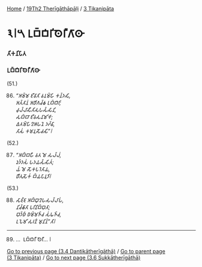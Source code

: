 
[Home](/) / [19Th2 Therīgāthāpāḷi](/tipitaka/19Th2.md) / [3 Tikanipāta](/tipitaka/19Th2/3.md)

# 𑁩𑁇𑁫 𑀉𑀩𑁆𑀩𑀺𑀭𑀺𑀣𑁂𑀭𑀻𑀕𑀸𑀣𑀸

### 𑀢𑀺𑀓𑀦𑀺𑀧𑀸𑀢

### 𑀉𑀩𑁆𑀩𑀺𑀭𑀺𑀣𑁂𑀭𑀻𑀕𑀸𑀣𑀸

(51.)

86. _“𑀅𑀫𑁆𑀫 𑀚𑀻𑀯𑀸𑀢𑀺 𑀯𑀦𑀫𑁆𑀳𑀺 𑀓𑀦𑁆𑀤𑀲𑀺,_  
_𑀅𑀢𑁆𑀢𑀸𑀦𑀁 𑀅𑀥𑀺𑀕𑀘𑁆𑀙 𑀉𑀩𑁆𑀩𑀺𑀭𑀺;_  
_𑀘𑀼𑀮𑁆𑀮𑀸𑀲𑀻𑀢𑀺𑀲𑀳𑀲𑁆𑀲𑀸𑀦𑀺,_  
_𑀲𑀩𑁆𑀩𑀸 𑀚𑀻𑀯𑀲𑀦𑀸𑀫𑀺𑀓𑀸;_  
_𑀏𑀢𑀫𑁆𑀳𑀸𑀍𑀆𑀳𑀦𑁂 𑀤𑀟𑁆𑀠𑀸,_  
_𑀢𑀸𑀲𑀁 𑀓𑀫𑀦𑀼𑀲𑁄𑀘𑀲𑀺”𑁇_  


(52.)

87. _“𑀅𑀩𑁆𑀩𑀳𑀻 𑀯𑀢 𑀫𑁂 𑀲𑀮𑁆𑀮𑀁,_  
_𑀤𑀼𑀤𑁆𑀤𑀲𑀁 𑀳𑀤𑀬𑀲𑁆𑀲𑀺𑀢𑀁;_  
_𑀬𑀁 𑀫𑁂 𑀲𑁄𑀓𑀧𑀭𑁂𑀢𑀸𑀬,_  
_𑀥𑀻𑀢𑀼𑀲𑁄𑀓𑀁 𑀩𑁆𑀬𑀧𑀸𑀦𑀼𑀤𑀺𑁇_  


(53.)

88. _𑀲𑀸𑀚𑁆𑀚 𑀅𑀩𑁆𑀩𑀽𑀍𑀳𑀲𑀮𑁆𑀮𑀸𑀳𑀁,_  
_𑀦𑀺𑀘𑁆𑀙𑀸𑀢𑀸 𑀧𑀭𑀺𑀦𑀺𑀩𑁆𑀩𑀼𑀢𑀸;_  
_𑀩𑀼𑀤𑁆𑀥𑀁 𑀥𑀫𑁆𑀫𑀜𑁆𑀘 𑀲𑀁𑀖𑀜𑁆𑀘,_  
_𑀉𑀧𑁂𑀫𑀺 𑀲𑀭𑀡𑀁 𑀫𑀼𑀦𑀺𑀦𑁆”𑀢𑀺𑁇_  


---

89. …  𑀉𑀩𑁆𑀩𑀺𑀭𑀻 𑀣𑁂𑀭𑀻… 𑁇



[Go to previous page (3.4 Dantikātherīgāthā)](/tipitaka/19Th2/3/3.4.md) / [Go to parent page (3 Tikanipāta)](/tipitaka/19Th2/3.md) / [Go to next page (3.6 Sukkātherīgāthā)](/tipitaka/19Th2/3/3.6.md)


